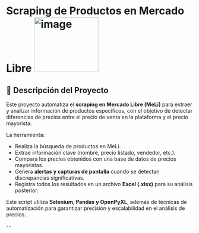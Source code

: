 # Scraping de Productos en Mercado Libre <img width="173" height="148" alt="image" src="https://github.com/user-attachments/assets/b7fe7974-2a42-48a2-848b-f035d7e17b94" />


## 📌 Descripción del Proyecto

Este proyecto automatiza el **scraping en Mercado Libre (MeLi)** para extraer y analizar información de productos específicos, con el objetivo de detectar diferencias de precios entre el precio de venta en la plataforma y el precio mayorista.

La herramienta:
- Realiza la búsqueda de productos en MeLi.
- Extrae información clave (nombre, precio listado, vendedor, etc.).
- Compara los precios obtenidos con una base de datos de precios mayoristas.
- Genera **alertas y capturas de pantalla** cuando se detectan discrepancias significativas.
- Registra todos los resultados en un archivo **Excel (.xlsx)** para su análisis posterior.

Este script utiliza **Selenium, Pandas y OpenPyXL**, además de técnicas de automatización para garantizar precisión y escalabilidad en el análisis de precios.

--

